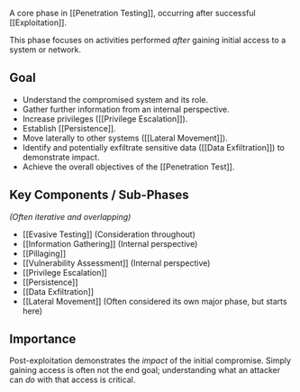 A core phase in [[Penetration Testing]], occurring after successful [[Exploitation]].

This phase focuses on activities performed *after* gaining initial access to a system or network.

## Goal

- Understand the compromised system and its role.
- Gather further information from an internal perspective.
- Increase privileges ([[Privilege Escalation]]).
- Establish [[Persistence]].
- Move laterally to other systems ([[Lateral Movement]]).
- Identify and potentially exfiltrate sensitive data ([[Data Exfiltration]]) to demonstrate impact.
- Achieve the overall objectives of the [[Penetration Test]].

## Key Components / Sub-Phases

*(Often iterative and overlapping)*

- [[Evasive Testing]] (Consideration throughout)
- [[Information Gathering]] (Internal perspective)
- [[Pillaging]]
- [[Vulnerability Assessment]] (Internal perspective)
- [[Privilege Escalation]]
- [[Persistence]]
- [[Data Exfiltration]]
- [[Lateral Movement]] (Often considered its own major phase, but starts here)

## Importance

Post-exploitation demonstrates the *impact* of the initial compromise. Simply gaining access is often not the end goal; understanding what an attacker can *do* with that access is critical. 